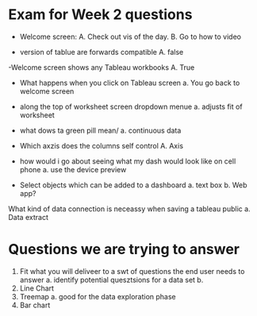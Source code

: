 # Exam for Week 2 questions
- Welcome screen: 
    A. Check out vis of the day.
    B. Go to how to video

- version of tablue are forwards compatible
    A. false

-Welcome screen shows any Tableau workbooks 
    A. True

- What happens when you click on Tableau screen
    a. You go back to welcome screen

- along the top of worksheet screen dropdown menue
    a. adjusts fit of worksheet

- what dows ta green pill mean/
    a. continuous data 

- Which axzis does the columns self control
    A. Axis
- how would i go about seeing what my dash would look like on cell phone
    a. use the device preview 

- Select objects which can be added to a dashboard
    a. text box
    b. Web app?

What kind of data connection is neceassy when saving a tableau public
    a. Data extract


# Questions we are trying to answer 

1. Fit what you will deliveer to a swt of questions the end user needs to answer
    a. identify potential quesztsions for a data set
    b. 
2. Line Chart
3. Treemap
    a. good for the data exploration phase
4. Bar chart

